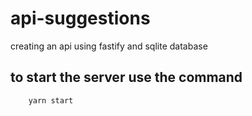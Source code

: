 # api-suggestions
creating an api using fastify and sqlite database

## to start the server use the command
```
    yarn start
```